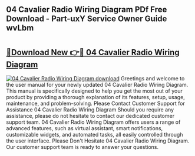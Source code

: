 ## 04 Cavalier Radio Wiring Diagram PDf Free Download - Part-uxY Service Owner Guide wvLbm

# <h2><a href="http://dfto6pn.blite.top/?on=04+Cavalier+Radio+Wiring+Diagram">🔗Download New 👉🔴 04 Cavalier Radio Wiring Diagram</a></h2>

[![04 Cavalier Radio Wiring Diagram download](https://i.imgur.com/lujVjoI.png)](http://dfto6pn.blite.top/?on=04+Cavalier+Radio+Wiring+Diagram)
Greetings and welcome to the user manual for your newly updated 04 Cavalier Radio Wiring Diagram. This manual is specifically designed to help you get the most out of your product by providing a thorough explanation of its features, setup, usage, maintenance, and problem-solving. Please Contact Customer Support for Assistance 04 Cavalier Radio Wiring Diagram Should you require any assistance, please do not hesitate to contact our dedicated customer support team. 04 Cavalier Radio Wiring Diagram offers users a range of advanced features, such as virtual assistant, smart notifications, customizable widgets, and automated tasks, all easily controlled through the user interface. Please Don't Hesitate 04 Cavalier Radio Wiring Diagram. Our customer support team is ready to answer your questions.
